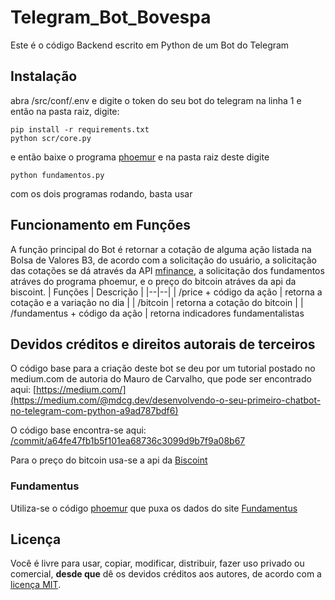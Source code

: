# Telegram_Bot_Bovespa
Este é o código Backend escrito em Python de um Bot do Telegram

## Instalação
abra /src/conf/.env e digite o token do seu bot do telegram na linha 1 e então na pasta raiz, digite:

    pip install -r requirements.txt
    python scr/core.py

e então baixe o programa [phoemur](https://github.com/phoemur/fundamentus) e na pasta raiz deste digite

    python fundamentos.py

com os dois programas rodando, basta usar

## Funcionamento em Funções
A função principal do Bot é retornar a cotação de alguma ação listada na Bolsa de Valores B3, de acordo com a solicitação do usuário, a solicitação das cotações se dá através da API [mfinance](https://mfinance.com.br/swagger/index.html), a solicitação dos fundamentos atráves do programa phoemur, e o preço do bitcoin atráves da api da biscoint.
| Funções | Descrição |
|--|--|
| /price + código da ação | retorna a cotação e a variação no dia |
| /bitcoin	| retorna a cotação do bitcoin |
| /fundamentus + código da ação | retorna indicadores fundamentalistas

## Devidos créditos e direitos autorais de terceiros
O código base para a criação deste bot se deu por um tutorial postado no medium.com de autoria do Mauro de Carvalho, que pode ser encontrado aqui: [https://medium.com/](https://medium.com/@mdcg.dev/desenvolvendo-o-seu-primeiro-chatbot-no-telegram-com-python-a9ad787bdf6)

O código base encontra-se aqui: [/commit/a64fe47fb1b5f101ea68736c3099d9b7f9a08b67](https://github.com/vitorgamer58/Telegram_Bot_Bovespa/commit/a64fe47fb1b5f101ea68736c3099d9b7f9a08b67)

Para o preço do bitcoin usa-se a api da [Biscoint](https://biscoint.io/)

### Fundamentus
Utiliza-se o código [phoemur](https://github.com/phoemur/fundamentus) que puxa os dados do site [Fundamentus](https://fundamentus.com.br/) 

## Licença
Você é livre para usar, copiar, modificar, distribuir, fazer uso privado ou comercial, **desde que** dê os devidos créditos aos autores, de acordo com a [licença MIT](https://github.com/vitorgamer58/Telegram_Bot_Bovespa/blob/master/LICENSE).